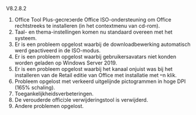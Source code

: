 V8.2.8.2

1. Office Tool Plus-gecreכerde Office ISO-ondersteuning om Office rechtstreeks te installeren (in het contextmenu van cd-rom).
2. Taal- en thema-instellingen komen nu standaard overeen met het systeem.
3. Er is een probleem opgelost waarbij de downloadbewerking automatisch werd geactiveerd in de ISO-modus.
4. Er is een probleem opgelost waarbij gebruikersavatars niet konden worden geladen op Windows Server 2019.
5. Er is een probleem opgelost waarbij het kanaal onjuist was bij het installeren van de Retail editie van Office met installatie met ייn klik.
6. Probleem opgelost met verkeerd uitgelijnde pictogrammen in hoge DPI (165% schaling).
7. Toegankelijkheidsverbeteringen.
8. De verouderde officiכle verwijderingstool is verwijderd.
9. Andere problemen opgelost.
